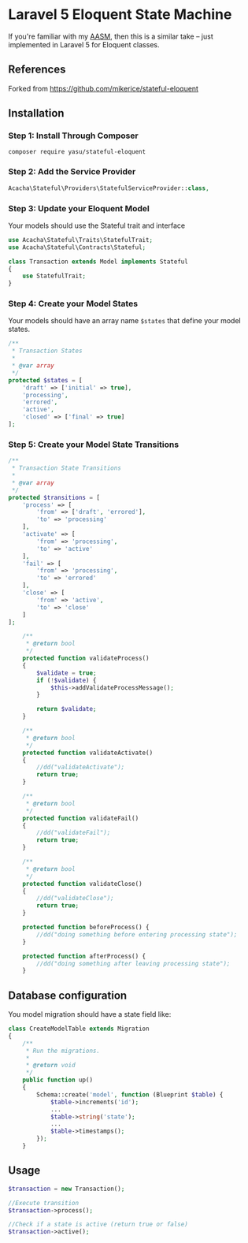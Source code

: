 # Laravel 5 Eloquent State Machine

If you're familiar with my [AASM](https://github.com/aasm/aasm), then this is a similar take – just implemented in Laravel 5 for Eloquent classes.

## References

Forked from https://github.com/mikerice/stateful-eloquent

## Installation

### Step 1: Install Through Composer

```
composer require yasu/stateful-eloquent
```

### Step 2: Add the Service Provider

```php
Acacha\Stateful\Providers\StatefulServiceProvider::class,
```

### Step 3: Update your Eloquent Model

Your models should use the Stateful trait and interface

```php
use Acacha\Stateful\Traits\StatefulTrait;
use Acacha\Stateful\Contracts\Stateful;

class Transaction extends Model implements Stateful
{
    use StatefulTrait;
}
```

### Step 4: Create your Model States

Your models should have an array name `$states` that define your model states.

```php
/**
 * Transaction States
 *
 * @var array
 */
protected $states = [
    'draft' => ['initial' => true],
    'processing',
    'errored',
    'active',
    'closed' => ['final' => true]
];
```

### Step 5: Create your Model State Transitions

```php
/**
 * Transaction State Transitions
 *
 * @var array
 */
protected $transitions = [
    'process' => [
        'from' => ['draft', 'errored'],
        'to' => 'processing'
    ],
    'activate' => [
        'from' => 'processing',
        'to' => 'active'
    ],
    'fail' => [
        'from' => 'processing',
        'to' => 'errored'
    ],
    'close' => [
        'from' => 'active',
        'to' => 'close'
    ]
];

    /**
     * @return bool
     */
    protected function validateProcess()
    {
        $validate = true;
        if (!$validate) {
            $this->addValidateProcessMessage();
        }

        return $validate;
    }

    /**
     * @return bool
     */
    protected function validateActivate()
    {
        //dd("validateActivate");
        return true;
    }

    /**
     * @return bool
     */
    protected function validateFail()
    {
        //dd("validateFail");
        return true;
    }

    /**
     * @return bool
     */
    protected function validateClose()
    {
        //dd("validateClose");
        return true;
    }

    protected function beforeProcess() {
        //dd("doing something before entering processing state");
    }

    protected function afterProcess() {
        //dd("doing something after leaving processing state");
    }

```

## Database configuration

You model migration should have a state field like:

```php
class CreateModelTable extends Migration
{
    /**
     * Run the migrations.
     *
     * @return void
     */
    public function up()
    {
        Schema::create('model', function (Blueprint $table) {
            $table->increments('id');
            ...
            $table->string('state');
            ...
            $table->timestamps();
        });
    }
```

## Usage

```php
$transaction = new Transaction();

//Execute transition
$transaction->process();

//Check if a state is active (return true or false)
$transaction->active();
```
